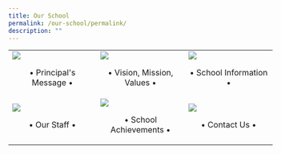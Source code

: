 ```yaml
---
title: Our School
permalink: /our-school/permalink/
description: ""
---
```

<table style="width: 528px;">
<tbody>
<tr>
<td style="width: 169.828px;"><a href="/our-school/principals-message/"> <img src="/images/Principal-Message.ico" /></a>
<p align="center">&bull; Principal's Message &bull;</p>
</td>
<td style="width: 167.328px;"><a href="/our-school/vision-mission-values/"> <img src="/images/VMV.ico" /></a>
<p align="center">&bull; Vision, Mission, Values &bull;</p>
</td>
<td style="width: 168.844px;"><a href="/our-school/school-information/school-history/"> <img src="/images/School Information.ico" /></a>
<p align="center">&bull; School Information &bull;</p>
</td>
</tr>
<tr>
<td style="width: 169.828px;"><a href="/our-school/our-staff/school-management-team/"><img src="/images/Our Staff.ico" /></a>
<p align="center">&bull; Our Staff &bull;</p>
</td>
<td style="width: 167.328px;"><a href="/our-school/school-achievements/2023/"> <img src="/images/School Achievement.ico" /></a>
<p align="center">&bull; School Achievements &bull;</p>
</td>
<td style="width: 168.844px;"><a href="/our-school/contact-us/"> <img src="/images/Contact Us.ico" /></a>
<p align="center">&bull; Contact Us &bull;</p>
</td>
</tr>
</tbody>
</table>